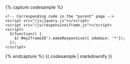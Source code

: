 {% capture codesample %}  
    <!-- Activate responsiveness in the "child" page -->
    <script src="/js/responsiveiframe.js"></script>
    <script>
      var ir = responsiveIframe();
      ir.allowResponsiveEmbedding();
    </script>
      
    <!-- Corresponding code in the "parent" page -->
    <script src="/js/jquery.js"></script>
    <script src="/js/responsiveiframe.js"></script>
    <script>
      $(function() {
        $('#myIframeID').makeResponsive({ xdomain: '*'});
      });
    </script>
{% endcapture %}
{{ codesample | markdownify }}